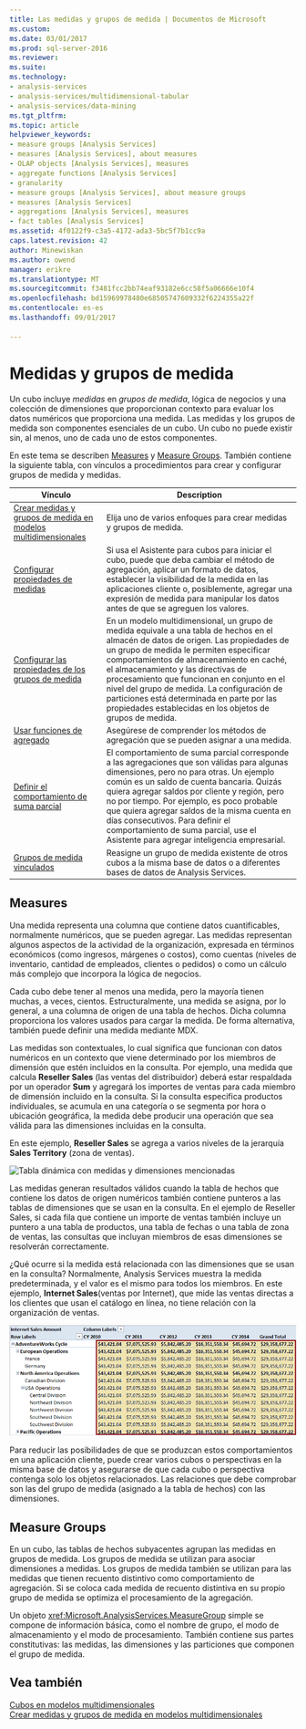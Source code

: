 ```yaml
---
title: Las medidas y grupos de medida | Documentos de Microsoft
ms.custom: 
ms.date: 03/01/2017
ms.prod: sql-server-2016
ms.reviewer: 
ms.suite: 
ms.technology:
- analysis-services
- analysis-services/multidimensional-tabular
- analysis-services/data-mining
ms.tgt_pltfrm: 
ms.topic: article
helpviewer_keywords:
- measure groups [Analysis Services]
- measures [Analysis Services], about measures
- OLAP objects [Analysis Services], measures
- aggregate functions [Analysis Services]
- granularity
- measure groups [Analysis Services], about measure groups
- measures [Analysis Services]
- aggregations [Analysis Services], measures
- fact tables [Analysis Services]
ms.assetid: 4f0122f9-c3a5-4172-ada3-5bc5f7b1cc9a
caps.latest.revision: 42
author: Minewiskan
ms.author: owend
manager: erikre
ms.translationtype: MT
ms.sourcegitcommit: f3481fcc2bb74eaf93182e6cc58f5a06666e10f4
ms.openlocfilehash: bd15969978480e68505747609332f6224355a22f
ms.contentlocale: es-es
ms.lasthandoff: 09/01/2017

---
```

# <a name="measures-and-measure-groups"></a>Medidas y grupos de medida
  Un cubo incluye *medidas* en *grupos de medida*, lógica de negocios y una colección de dimensiones que proporcionan contexto para evaluar los datos numéricos que proporciona una medida. Las medidas y los grupos de medida son componentes esenciales de un cubo. Un cubo no puede existir sin, al menos, uno de cada uno de estos componentes.  
  
 En este tema se describen [Measures](#bkmk_measure) y [Measure Groups](#bkmk_mg). También contiene la siguiente tabla, con vínculos a procedimientos para crear y configurar grupos de medida y medidas.  
  
|**Vínculo**|**Description**|  
|--------------|---------------------|  
|[Crear medidas y grupos de medida en modelos multidimensionales](../../analysis-services/multidimensional-models/create-measures-and-measure-groups-in-multidimensional-models.md)|Elija uno de varios enfoques para crear medidas y grupos de medida.|  
|[Configurar propiedades de medidas](../../analysis-services/multidimensional-models/configure-measure-properties.md)|Si usa el Asistente para cubos para iniciar el cubo, puede que deba cambiar el método de agregación, aplicar un formato de datos, establecer la visibilidad de la medida en las aplicaciones cliente o, posiblemente, agregar una expresión de medida para manipular los datos antes de que se agreguen los valores.|  
|[Configurar las propiedades de los grupos de medida](../../analysis-services/multidimensional-models/configure-measure-group-properties.md)|En un modelo multidimensional, un grupo de medida equivale a una tabla de hechos en el almacén de datos de origen. Las propiedades de un grupo de medida le permiten especificar comportamientos de almacenamiento en caché, el almacenamiento y las directivas de procesamiento que funcionan en conjunto en el nivel del grupo de medida. La configuración de particiones está determinada en parte por las propiedades establecidas en los objetos de grupos de medida.|  
|[Usar funciones de agregado](../../analysis-services/multidimensional-models/use-aggregate-functions.md)|Asegúrese de comprender los métodos de agregación que se pueden asignar a una medida.|  
|[Definir el comportamiento de suma parcial](../../analysis-services/multidimensional-models/define-semiadditive-behavior.md)|El comportamiento de suma parcial corresponde a las agregaciones que son válidas para algunas dimensiones, pero no para otras. Un ejemplo común es un saldo de cuenta bancaria. Quizás quiera agregar saldos por cliente y región, pero no por tiempo. Por ejemplo, es poco probable que quiera agregar saldos de la misma cuenta en días consecutivos. Para definir el comportamiento de suma parcial, use el Asistente para agregar inteligencia empresarial.|  
|[Grupos de medida vinculados](../../analysis-services/multidimensional-models/linked-measure-groups.md)|Reasigne un grupo de medida existente de otros cubos a la misma base de datos o a diferentes bases de datos de Analysis Services.|  
  
##  <a name="bkmk_measure"></a> Measures  
 Una medida representa una columna que contiene datos cuantificables, normalmente numéricos, que se pueden agregar. Las medidas representan algunos aspectos de la actividad de la organización, expresada en términos económicos (como ingresos, márgenes o costos), como cuentas (niveles de inventario, cantidad de empleados, clientes o pedidos) o como un cálculo más complejo que incorpora la lógica de negocios.  
  
 Cada cubo debe tener al menos una medida, pero la mayoría tienen muchas, a veces, cientos. Estructuralmente, una medida se asigna, por lo general, a una columna de origen de una tabla de hechos. Dicha columna proporciona los valores usados para cargar la medida. De forma alternativa, también puede definir una medida mediante MDX.  
  
 Las medidas son contextuales, lo cual significa que funcionan con datos numéricos en un contexto que viene determinado por los miembros de dimensión que estén incluidos en la consulta. Por ejemplo, una medida que calcula **Reseller Sales** (las ventas del distribuidor) deberá estar respaldada por un operador **Sum** y agregará los importes de ventas para cada miembro de dimensión incluido en la consulta. Si la consulta especifica productos individuales, se acumula en una categoría o se segmenta por hora o ubicación geográfica, la medida debe producir una operación que sea válida para las dimensiones incluidas en la consulta.  
  
 En este ejemplo, **Reseller Sales** se agrega a varios niveles de la jerarquía **Sales Territory** (zona de ventas).  
  
 ![Tabla dinámica con medidas y dimensiones mencionadas](../../analysis-services/multidimensional-models/media/ssas-keyconcepts-pivot1-measures-dimensions.png "tabla dinámica con medidas y dimensiones que se menciona dónde se encuentra")  
  
 Las medidas generan resultados válidos cuando la tabla de hechos que contiene los datos de origen numéricos también contiene punteros a las tablas de dimensiones que se usan en la consulta. En el ejemplo de Reseller Sales, si cada fila que contiene un importe de ventas también incluye un puntero a una tabla de productos, una tabla de fechas o una tabla de zona de ventas, las consultas que incluyan miembros de esas dimensiones se resolverán correctamente.  
  
 ¿Qué ocurre si la medida está relacionada con las dimensiones que se usan en la consulta? Normalmente, Analysis Services muestra la medida predeterminada, y el valor es el mismo para todos los miembros. En este ejemplo, **Internet Sales**(ventas por Internet), que mide las ventas directas a los clientes que usan el catálogo en línea, no tiene relación con la organización de ventas.  
  
 ![Valores de la medida de tabla dinámica que muestra repetidas](../../analysis-services/multidimensional-models/media/ssas-unrelatedmeasure.PNG "valores de medida de la tabla dinámica que muestra repetidos")  
  
 Para reducir las posibilidades de que se produzcan estos comportamientos en una aplicación cliente, puede crear varios cubos o perspectivas en la misma base de datos y asegurarse de que cada cubo o perspectiva contenga solo los objetos relacionados. Las relaciones que debe comprobar son las del grupo de medida (asignado a la tabla de hechos) con las dimensiones.  
  
##  <a name="bkmk_mg"></a> Measure Groups  
 En un cubo, las tablas de hechos subyacentes agrupan las medidas en grupos de medida. Los grupos de medida se utilizan para asociar dimensiones a medidas. Los grupos de medida también se utilizan para las medidas que tienen recuento distintivo como comportamiento de agregación. Si se coloca cada medida de recuento distintiva en su propio grupo de medida se optimiza el procesamiento de la agregación.  
  
 Un objeto <xref:Microsoft.AnalysisServices.MeasureGroup> simple se compone de información básica, como el nombre de grupo, el modo de almacenamiento y el modo de procesamiento. También contiene sus partes constitutivas: las medidas, las dimensiones y las particiones que componen el grupo de medida.  
  
## <a name="see-also"></a>Vea también  
 [Cubos en modelos multidimensionales](../../analysis-services/multidimensional-models/cubes-in-multidimensional-models.md)   
 [Crear medidas y grupos de medida en modelos multidimensionales](../../analysis-services/multidimensional-models/create-measures-and-measure-groups-in-multidimensional-models.md)  
  
  
